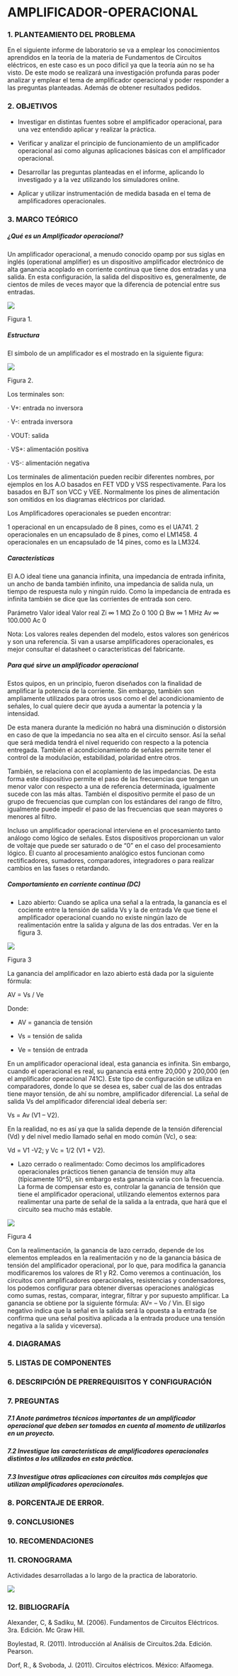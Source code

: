 # AMPLIFICADOR-OPERACIONAL

### 1. PLANTEAMIENTO DEL PROBLEMA

En el siguiente informe de laboratorio se va a emplear los conocimientos aprendidos en la teoría de la materia de Fundamentos de Circuitos eléctricos, en este caso es un poco difícil ya que la teoría aún no se ha visto. De este modo se realizará una investigación profunda paras poder analizar y emplear el tema de amplificador operacional y poder responder a las preguntas planteadas. Además de obtener resultados pedidos.

### 2. OBJETIVOS

* Investigar en distintas fuentes sobre el amplificador operacional, para una vez entendido aplicar y realizar la práctica.

* Verificar y analizar el principio de funcionamiento de un amplificador operacional asi como algunas aplicaciones básicas con el amplificador operacional.

* Desarrollar las preguntas planteadas en el informe, aplicando lo investigado y a la vez utilizando los simuladores online.

* Aplicar y utilizar instrumentación de medida basada en el tema de amplificadores operacionales.

### 3. MARCO TEÓRICO 

##### ¿Qué es un Amplificador operacional?

Un amplificador operacional, a menudo conocido opamp por sus siglas en inglés (operational amplifier) es un dispositivo amplificador electrónico de alta ganancia acoplado en corriente continua que tiene dos entradas y una salida. En esta configuración, la salida del dispositivo es, generalmente, de cientos de miles de veces mayor que la diferencia de potencial entre sus entradas.

![](https://github.com/PabloGualotuna7/AMPLIFICADOR-OPERACIONAL/blob/master/img/1.jpg)

Figura 1.

##### Estructura

El símbolo de un amplificador es el mostrado en la siguiente figura:

![](https://github.com/PabloGualotuna7/AMPLIFICADOR-OPERACIONAL/blob/master/img/2.png)

Figura 2.

Los terminales son:

· V+: entrada no inversora

· V-: entrada inversora

· VOUT: salida

· VS+: alimentación positiva

· VS-: alimentación negativa

Los terminales de alimentación pueden recibir diferentes nombres, por ejemplos en los A.O basados en FET VDD y VSS respectivamente. Para los basados en BJT son VCC y VEE. Normalmente los pines de alimentación son omitidos en los diagramas eléctricos por claridad.

Los Amplificadores operacionales se pueden encontrar:

1 operacional en un encapsulado de 8 pines, como es el UA741.
2 operacionales en un encapsulado de 8 pines, como el LM1458.
4 operacionales en un encapsulado de 14 pines, como es la LM324.

##### Características

El A.O ideal tiene una ganancia infinita, una impedancia de entrada infinita, un ancho de banda también infinito, una impedancia de salida nula, un tiempo de respuesta nulo y ningún ruido. Como la impedancia de entrada es infinita también se dice que las corrientes de entrada son cero.

Parámetro Valor ideal Valor real Zi ∞ 1 MΩ Zo 0 100 Ω Bw ∞ 1 MHz Av ∞ 100.000 Ac 0

Nota: Los valores reales dependen del modelo, estos valores son genéricos y son una referencia. Si van a usarse amplificadores operacionales, es mejor consultar el datasheet o características del fabricante.

##### Para qué sirve un amplificador operacional

Estos quipos, en un principio, fueron diseñados con la finalidad de amplificar la potencia de la corriente. Sin embargo, también son ampliamente utilizados para otros usos como el del acondicionamiento de señales, lo cual quiere decir que ayuda a aumentar la potencia y la intensidad.

De esta manera durante la medición no habrá una disminución o distorsión en caso de que la impedancia no sea alta en el circuito sensor. Así la señal que será medida tendrá el nivel requerido con respecto a la potencia entregada. También el acondicionamiento de señales permite tener el control de la modulación, estabilidad, polaridad entre otros.

También, se relaciona con el acoplamiento de las impedancias. De esta forma este dispositivo permite el paso de las frecuencias que tengan un menor valor con respecto a una de referencia determinada, igualmente sucede con las más altas. También el dispositivo permite el paso de un grupo de frecuencias que cumplan con los estándares del rango de filtro, igualmente puede impedir el paso de las frecuencias que sean mayores o menores al filtro.

Incluso un amplificador operacional interviene en el procesamiento tanto análogo como lógico de señales. Estos dispositivos proporcionan un valor de voltaje que puede ser saturado o de “0” en el caso del procesamiento lógico. El cuanto al procesamiento analógico estos funcionan como rectificadores, sumadores, comparadores, integradores o para realizar cambios en las fases o retardando.

##### Comportamiento en corriente continua (DC)

* Lazo abierto: Cuando se aplica una señal a la entrada, la ganancia es el cociente entre la tensión de salida Vs y la de entrada Ve que tiene el amplificador operacional cuando no existe ningún lazo de realimentación entre la salida y alguna de las dos entradas. Ver en la figura 3.

![](https://github.com/PabloGualotuna7/AMPLIFICADOR-OPERACIONAL/blob/master/img/2.png)

Figura 3

La ganancia del amplificador en lazo abierto está dada por la siguiente fórmula:

AV = Vs / Ve

Donde:

* AV = ganancia de tensión

* Vs = tensión de salida

* Ve = tensión de entrada

En un amplificador operacional ideal, esta ganancia es infinita. Sin embargo, cuando el operacional es real, su ganancia está entre 20,000 y 200,000 (en el amplificador operacional 741C). Este tipo de configuración se utiliza en comparadores, donde lo que se desea es, saber cual de las dos entradas tiene mayor tensión, de ahí su nombre, amplificador diferencial. La señal de salida Vs del amplificador diferencial ideal debería ser:

Vs = Av (V1 – V2).

En la realidad, no es así ya que la salida depende de la tensión diferencial (Vd) y del nivel medio llamado señal en modo común (Vc), o sea:

Vd = V1 -V2;    y     Vc = 1/2 (V1 + V2).

* Lazo cerrado o realimentado: Como decimos los amplificadores operacionales prácticos tienen ganancia de tensión muy alta (típicamente 10^5), sin embargo esta ganancia varía con la frecuencia. La forma de compensar esto es, controlar la ganancia de tensión que tiene el amplificador operacional, utilizando elementos externos para realimentar una parte de señal de la salida a la entrada, que hará que el circuito sea mucho más estable.

![](https://github.com/PabloGualotuna7/AMPLIFICADOR-OPERACIONAL/blob/master/img/4.JPG)

Figura 4

Con la realimentación, la ganancia de lazo cerrado, depende de los elementos empleados en la realimentación y no de la ganancia básica de tensión del amplificador operacional, por lo que, para modifica la ganancia modificaremos los valores de R1 y R2. Como veremos a continuación, los circuitos con amplificadores operacionales, resistencias y condensadores, los podemos configurar para obtener diversas operaciones analógicas como sumas, restas, comparar, integrar, filtrar y por supuesto amplificar. La ganancia se obtiene por la siguiente fórmula: AV= – Vo / Vin. El sigo negativo indica que la señal en la salida será la opuesta a la entrada (se confirma que una señal positiva aplicada a la entrada produce una tensión negativa a la salida y viceversa).

### 4. DIAGRAMAS

### 5. LISTAS DE COMPONENTES

### 6. DESCRIPCIÓN DE PRERREQUISITOS Y CONFIGURACIÓN

### 7. PREGUNTAS

##### 7.1 Anote parámetros técnicos importantes de un amplificador operacional que deben ser tomados en cuenta al momento de utilizarlos en un proyecto.

##### 7.2 Investigue las características de amplificadores operacionales distintos a los utilizados en esta práctica.

##### 7.3 Investigue otras aplicaciones con circuitos más complejos que utilizan amplificadores operacionales. 


### 8. PORCENTAJE DE ERROR.

### 9. CONCLUSIONES 

### 10. RECOMENDACIONES 

### 11. CRONOGRAMA

Actividades desarrolladas a lo largo de la practica de laboratorio.

![](https://github.com/Edgar1Gallegos/CARACTERISTICAS-DE-LA-ONDA-SENOIDAL/blob/master/img/Cronograma.png)


### 12. BIBLIOGRAFÍA 

Alexander, C, & Sadiku, M. (2006). Fundamentos de Circuitos Eléctricos. 3ra. Edición. Mc Graw Hill.

Boylestad, R. (2011). Introducción al Análisis de Circuitos.2da. Edición. Pearson.

Dorf, R., & Svoboda, J. (2011). Circuitos eléctricos. México: Alfaomega.
